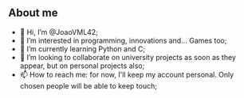 ## About me
- 👋 Hi, I’m @JoaoVML42;
- 👀 I’m interested in programming, innovations and... Games too;
- 🌱 I’m currently learning Python and C;
- 💞️ I’m looking to collaborate on university projects as soon as they appear, but on personal projects also;
- 📫 How to reach me: for now, I'll keep my account personal. Only chosen people will be able to keep touch;
<!---
JoaoVML42/JoaoVML42 is a ✨ special ✨ repository because its `README.md` (this file) appears on your GitHub profile.
You can click the Preview link to take a look at your changes.
--->
